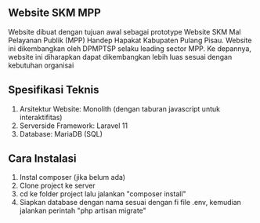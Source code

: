 ## Website SKM MPP

Website dibuat dengan tujuan awal sebagai prototype Website SKM Mal Pelayanan Publik (MPP) Handep Hapakat Kabupaten Pulang Pisau. Website ini dikembangkan oleh DPMPTSP selaku leading sector MPP. Ke depannya, website ini diharapkan dapat dikembangkan lebih luas sesuai dengan kebutuhan organisai

## Spesifikasi Teknis
1. Arsitektur Website: Monolith (dengan taburan javascript untuk interaktifitas)
2. Serverside Framework: Laravel 11
3. Database: MariaDB (SQL)

## Cara Instalasi
1. Instal composer (jika belum ada)
2. Clone project ke server
3. cd ke folder project lalu jalankan "composer install"
4. Siapkan database dengan nama sesuai dengan fi file .env, kemudian jalankan perintah "php artisan migrate"